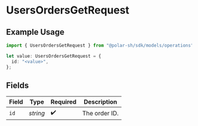 # UsersOrdersGetRequest

## Example Usage

```typescript
import { UsersOrdersGetRequest } from "@polar-sh/sdk/models/operations";

let value: UsersOrdersGetRequest = {
  id: "<value>",
};
```

## Fields

| Field              | Type               | Required           | Description        |
| ------------------ | ------------------ | ------------------ | ------------------ |
| `id`               | *string*           | :heavy_check_mark: | The order ID.      |